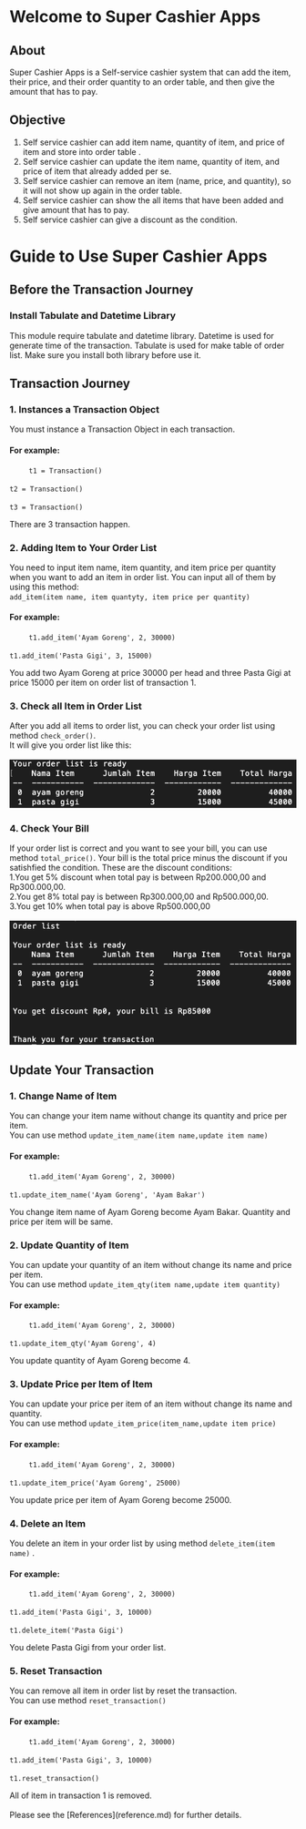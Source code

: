# Welcome to Super Cashier Apps

## About

Super Cashier Apps is a Self-service cashier system that can add the item, their price, and their order quantity to an order table, and then give the amount that has to pay.

## Objective

1. Self service cashier can add item name, quantity of item, and price of item and store into order table .
2. Self service cashier can update the item name, quantity of item, and price of item that already added per se.
3. Self service cashier can remove an item (name, price, and quantity), so it will not show up again in the order table.
4. Self service cashier can show the all items that have been added and give amount that has to pay.
5. Self service cashier can give a discount as the condition.

# Guide to Use Super Cashier Apps

## Before the Transaction Journey

### Install Tabulate and Datetime Library

This module require tabulate and datetime library. Datetime is used for generate time of the transaction.
Tabulate is used for make table of order list. Make sure you install both library before use it.

## Transaction Journey

### 1. Instances a Transaction Object

You must instance a Transaction Object in each transaction.

<h4>For example:</h4>
<pre>
    <code>t1 = Transaction() 
    <br>t2 = Transaction() 
    <br>t3 = Transaction() </code> 
</pre>
There are 3 transaction happen.

### 2. Adding Item to Your Order List

You need to input item name, item quantity, and item price per quantity when you want to add an item in order list. You can input all of them by using this method:
<br>`add_item(item name, item quantyty, item price per quantity)`

<h4>For example:</h4>
<pre>
    <code>t1.add_item('Ayam Goreng', 2, 30000) 
    <br>t1.add_item('Pasta Gigi', 3, 15000)  </code> 
</pre>
You add two Ayam Goreng at price 30000 per head and three Pasta Gigi at price 15000 per item on order list of transaction 1.

### 3. Check all Item in Order List

After you add all items to order list, you can check your order list using method `check_order()`.
<br>It will give you order list like this:
<br>
<br>
![Image title](order_list.png)

### 4. Check Your Bill

If your order list is correct and you want to see your bill, you can use method `total_price()`.
Your bill is the total price minus the discount if you satishfied the condition.
These are the discount conditions:
<br>1.You get 5% discount when total pay is between Rp200.000,00 and Rp300.000,00.
<br>2.You get 8% total pay is between Rp300.000,00 and Rp500.000,00.
<br>3.You get 10% when total pay is above Rp500.000,00
<br>
<br>
![Image title](total_price.png)

## Update Your Transaction

### 1. Change Name of Item

You can change your item name without change its quantity and price per item.
<br> You can use method `update_item_name(item name,update item name)`

<h4>For example:</h4>
<pre>
    <code>t1.add_item('Ayam Goreng', 2, 30000) 
    <br>t1.update_item_name('Ayam Goreng', 'Ayam Bakar')  </code> 
</pre>
You change item name of Ayam Goreng become Ayam Bakar. Quantity and price per item will be same.

### 2. Update Quantity of Item

You can update your quantity of an item without change its name and price per item.
<br> You can use method `update_item_qty(item name,update item quantity)`

<h4>For example:</h4>
<pre>
    <code>t1.add_item('Ayam Goreng', 2, 30000) 
    <br>t1.update_item_qty('Ayam Goreng', 4)  </code> 
</pre>
You update quantity of Ayam Goreng become 4.

### 3. Update Price per Item of Item

You can update your price per item of an item without change its name and quantity.
<br> You can use method `update_item_price(item_name,update item price)`

<h4>For example:</h4>
<pre>
    <code>t1.add_item('Ayam Goreng', 2, 30000) 
    <br>t1.update_item_price('Ayam Goreng', 25000)  </code> 
</pre>
You update price per item of Ayam Goreng become 25000.

### 4. Delete an Item

You delete an item in your order list by using method `delete_item(item name)` .

<h4>For example:</h4>
<pre>
    <code>t1.add_item('Ayam Goreng', 2, 30000) 
    <br>t1.add_item('Pasta Gigi', 3, 10000) 
    <br>t1.delete_item('Pasta Gigi')  </code> 
</pre>
You delete Pasta Gigi from your order list.

### 5. Reset Transaction

You can remove all item in order list by reset the transaction.
<br>You can use method `reset_transaction()`

<h4>For example:</h4>
<pre>
    <code>t1.add_item('Ayam Goreng', 2, 30000) 
    <br>t1.add_item('Pasta Gigi', 3, 10000) 
    <br>t1.reset_transaction() </code> 
</pre>
All of item in transaction 1 is removed.
<br>
<br>
Please see the [References](reference.md) for further details.
